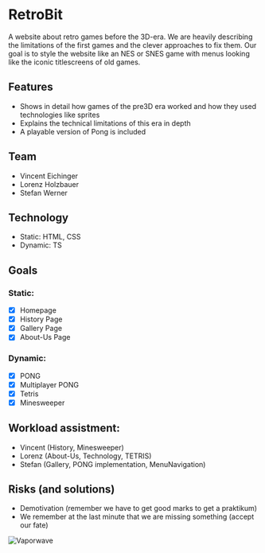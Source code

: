 # RetroBit

A website about retro games before the 3D-era.
We are heavily describing the limitations of the first games and the clever approaches to fix them. Our goal is to style
the website like an NES or SNES game with menus looking like the iconic titlescreens of old games.

## Features

- Shows in detail how games of the pre3D era worked and how they used technologies like sprites
- Explains the technical limitations of this era in depth
- A playable version of Pong is included

## Team

- Vincent Eichinger
- Lorenz Holzbauer
- Stefan Werner

## Technology

- Static: HTML, CSS
- Dynamic: TS

## Goals

### Static:

- [x] Homepage
- [x] History Page
- [x] Gallery Page
- [x] About-Us Page

### Dynamic:

- [x] PONG
- [x] Multiplayer PONG
- [x] Tetris
- [x] Minesweeper

## Workload assistment:

- Vincent (History, Minesweeper)
- Lorenz (About-Us, Technology, TETRIS)
- Stefan (Gallery, PONG implementation, MenuNavigation)

## Risks (and solutions)

- Demotivation (remember we have to get good marks to get a praktikum)
- We remember at the last minute that we are missing something (accept our fate)

![Vaporwave](https://ak.picdn.net/shutterstock/videos/1018878754/thumb/1.jpg)
